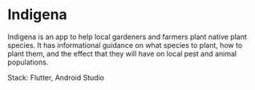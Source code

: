 # Indigena

Indigena is an app to help local gardeners and farmers plant native plant species. It has informational guidance on what species to plant, how to plant them, and the effect that they will have on local pest and animal populations. 

Stack: Flutter, Android Studio
